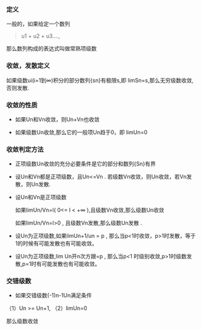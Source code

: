 ### 定义

一般的，如果给定一个数列

> u1 + u2 + u3....,

那么数列构成的表达式叫做常熟项级数

### 收敛，发散定义

如果级数ui(i=1到∞)积分的部分数列{sn}有极限s,即 limSn=s,那么无穷级数收敛,否则发散.

### 收敛的性质

- 如果Un和Vn收敛，则Un+Vn也收敛

- 如果级数Un收敛,那么它的一般项Un趋于0，即 limUn=0

### 收敛判定方法

- 正项级数Un收敛的充分必要条件是它的部分和数列{Sn}有界

- 设Un和Vn都是正项级数，且Un<=Vn . 若级数Vn收敛，则Un收敛，若Vn发散，则Un发散.

- 设Un和Vn是正项级数
  
  如果limUn/Vn=l( 0<= l < +∞ ),且级数Vn收敛,那么级数Un收敛

  如果limUn/Vn=l>0 , 且级数Vn发散,那么级数Un发散 .

- 设Un为正项级数,如果limUn+1/un = p , 那么当p<1时收敛，p>1时发散，等于1的时候有可能发散也有可能收敛。

- 设Un为正项级数,lim Un开n次方跟=p , 那么当p<1 时级别收敛,p>1时级数发散,p=1时有可能发散也有可能收敛。


### 交错级数

- 如果交错级数(-1)n-1Un满足条件

 （1）Un >= Un+1,
 （2）limUn=0

 那么级数收敛

 



